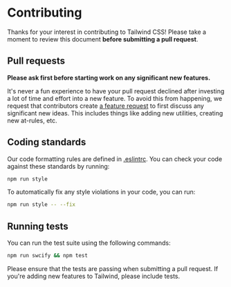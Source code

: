 # Contributing

Thanks for your interest in contributing to Tailwind CSS! Please take a moment to review this document **before submitting a pull request**.

## Pull requests

**Please ask first before starting work on any significant new features.**

It's never a fun experience to have your pull request declined after investing a lot of time and effort into a new feature. To avoid this from happening, we request that contributors create [a feature request](https://github.com/tailwindlabs/tailwindcss/discussions/new?category=ideas) to first discuss any significant new ideas. This includes things like adding new utilities, creating new at-rules, etc.

## Coding standards

Our code formatting rules are defined in [.eslintrc](https://github.com/tailwindcss/tailwindcss/blob/master/.eslintrc.json). You can check your code against these standards by running:

```sh
npm run style
```

To automatically fix any style violations in your code, you can run:

```sh
npm run style -- --fix
```

## Running tests

You can run the test suite using the following commands:

```sh
npm run swcify && npm test
```

Please ensure that the tests are passing when submitting a pull request. If you're adding new features to Tailwind, please include tests.

